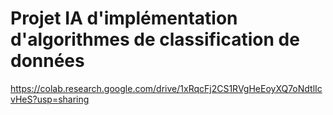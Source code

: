 # Projet IA d'implémentation d'algorithmes de classification de données

https://colab.research.google.com/drive/1xRqcFj2CS1RVgHeEoyXQ7oNdtlIcvHeS?usp=sharing
